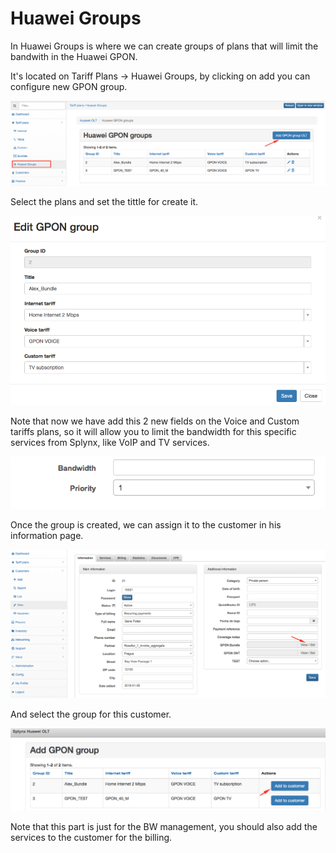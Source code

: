 Huawei Groups
=============

In Huawei Groups is where we can create groups of plans that will limit the bandwith in the Huawei GPON.

It's located on Tariff Plans → Huawei Groups, by clicking on add you can configure new GPON group.

![image2018-4-25_16-55-3.png](image2018-4-25_16-55-3.png)

Select the plans and set the tittle for create it.

![image2018-4-25_16-57-23.png](image2018-4-25_16-57-23.png)

Note that now we have add this 2 new fields on the Voice and Custom tariffs plans, so it will allow you to limit the bandwidth for this specific services from Splynx, like VoIP and TV services.

![image2018-4-25_16-56-30.png](image2018-4-25_16-56-30.png)

Once the group is created, we can assign it to the customer in his information page.

![image2018-4-25_17-12-19.png](image2018-4-25_17-12-19.png)

And select the group for this customer.

![image2018-4-25_17-14-51.png](image2018-4-25_17-14-51.png)

Note that this part is just for the BW management, you should also add the services to the customer for the billing.